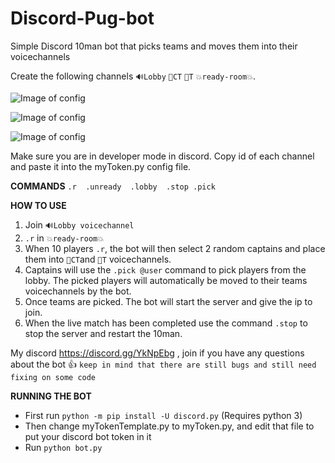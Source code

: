 # Discord-Pug-bot
Simple Discord 10man bot that picks teams and moves them into their voicechannels

Create the following channels `🔊Lobby` `🔵CT` `🔴T` `💥ready-room💥`. 

![Image of config](https://scontent.fsyd6-1.fna.fbcdn.net/v/l/t1.15752-9/70760526_1170460396479105_8676906833635442688_n.png?_nc_cat=104&_nc_oc=AQmsJ1yyadmYmYeklEscRVtkcH6MUsoFT9J9DlFdJo8_gjCy2rLC8OIAxO2fjHsjicA&_nc_ht=scontent.fsyd6-1.fna&oh=7b7abbbea59b278603e72fe4d3013a20&oe=5DF6D77A)


![Image of config](https://scontent.fsyd5-1.fna.fbcdn.net/v/t1.15752-9/70962484_2471421796514889_6404407747189669888_n.jpg?_nc_cat=105&_nc_oc=AQllz8vQNts-QqbaofW3_W51olAZPZRI05ut7ZIlWux-e8J_uU614WWE9gP2X31iTMM&_nc_ht=scontent.fsyd5-1.fna&oh=db748a39a363ae3ba165cc1e55ba0da8&oe=5E3D90B5) 


![Image of config](https://scontent.fsyd5-1.fna.fbcdn.net/v/t1.15752-9/71756161_2376723492588753_3446406385376428032_n.jpg?_nc_cat=103&_nc_oc=AQkj1XXPAc54FOTxDSu2lBFSMxmkd1ywawCC7zerVKBo_pbn3n4AGRBrYTwOUXVK5jY&_nc_ht=scontent.fsyd5-1.fna&oh=145871bafc7986c00a2fae8e9a53416d&oe=5DEFB28C)

Make sure you are in developer mode in discord. Copy id of each channel and paste it into the myToken.py config file.

**COMMANDS** `.r  .unready  .lobby  .stop .pick`

**HOW TO USE**
1. Join `🔊Lobby voicechannel`
2. `.r` in `💥ready-room💥`
3. When 10 players `.r`, the bot will then select 2 random captains and place them into `🔵CT`and `🔴T` voicechannels.
4. Captains will use the `.pick @user` command to pick players from the lobby. The picked players will automatically be moved to their teams voicechannels by the bot.
5. Once teams are picked. The bot will start the server and give the ip to join. 
6. When the live match has been completed use the command `.stop` to stop the server and restart the 10man. 

My discord https://discord.gg/YkNpEbg , join if you have any questions about the bot 👍
`keep in mind that there are still bugs and still need fixing on some code`

**RUNNING THE BOT**
- First run `python -m pip install -U discord.py` (Requires python 3)
- Then change myTokenTemplate.py to myToken.py, and edit that file to put your discord bot token in it
- Run `python bot.py`
